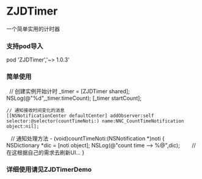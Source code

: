 # ZJDTimer
一个简单实用的计时器

### 支持pod导入
pod 'ZJDTimer','~> 1.0.3'

### 简单使用
    // 创建实例开始计时
    _timer = [ZJDTimer shared];
    NSLog(@"%d",_timer.timeCount);
    [_timer startCount];
    
    // 通知接收时间变化的消息
    [[NSNotificationCenter defaultCenter] addObserver:self selector:@selector(countTimeNoti:) name:NNC_CountTimeNotification object:nil];

    // 通知处理方法
    - (void)countTimeNoti:(NSNotification *)noti {
        NSDictionary *dic = [noti object];
        NSLog(@"count time --> %@",dic);
        // 在这根据自己的需求去刷新UI...
    }
    
### 详细使用请见ZJDTimerDemo
    
